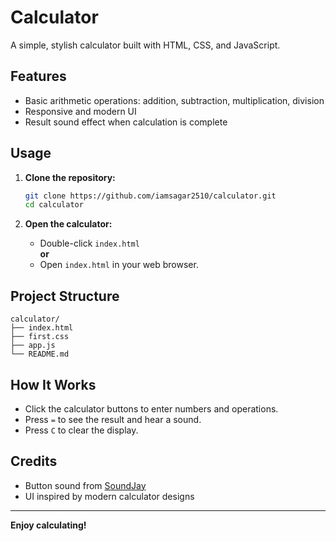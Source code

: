 # Calculator

A simple, stylish calculator built with HTML, CSS, and JavaScript.

## Features

- Basic arithmetic operations: addition, subtraction, multiplication, division
- Responsive and modern UI
- Result sound effect when calculation is complete

## Usage

1. **Clone the repository:**
    ```sh
    git clone https://github.com/iamsagar2510/calculator.git
    cd calculator
    ```

2. **Open the calculator:**
    - Double-click `index.html`  
    **or**
    - Open `index.html` in your web browser.

## Project Structure

```
calculator/
├── index.html
├── first.css
├── app.js
└── README.md
```

## How It Works

- Click the calculator buttons to enter numbers and operations.
- Press `=` to see the result and hear a sound.
- Press `C` to clear the display.

## Credits

- Button sound from [SoundJay](https://www.soundjay.com/buttons/sounds/button-16.mp3)
- UI inspired by modern calculator designs

---

**Enjoy calculating!**